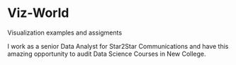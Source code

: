 # Viz-World
Visualization examples and assigments

I work as a senior Data Analyst for Star2Star Communications and have this amazing opportunity to audit Data Science Courses in New College.
